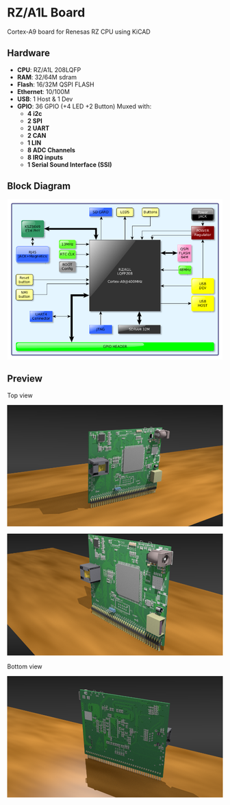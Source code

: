 RZ/A1L Board
============

Cortex-A9 board for Renesas RZ CPU using KiCAD

Hardware
--------

 - **CPU**: RZ/A1L 208LQFP
 - **RAM**: 32/64M sdram
 - **Flash**: 16/32M QSPI FLASH
 - **Ethernet**: 10/100M
 - **USB**: 1 Host & 1 Dev
 - **GPIO**: 36 GPIO (+4 LED +2 Button) Muxed with:
     - **4 i2c**
     - **2 SPI**
     - **2 UART**
     - **2 CAN**
     - **1 LIN**
     - **8 ADC Channels**
     - **8 IRQ inputs**
     - **1 Serial Sound Interface (SSI)**

Block Diagram
-------------

![Block Diagram](doc/schema.png)

Preview
-------

Top view

![Top](doc/BoardRZA1-top.png)

![Top](doc/BoardRZA1-top2.png)

Bottom view

![Bottom](doc/BoardRZA1-bot.png)
